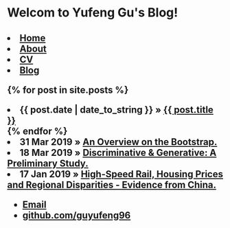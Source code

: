 # Welcom to Yufeng Gu's Blog!
<h2>
	<li><a href="/">Home</a></li>
		        	<li><a href="/about">About</a></li>
	        		<li><a href="/cv">CV</a></li>
	        		<li><a href="/blog">Blog</a></li>
<p>
{% for post in site.posts %}
	    <li><span>{{ post.date | date_to_string }}</span> » <a href="{{ post.url }}" title="{{ post.title }}">{{ post.title }}</a></li>
	  {% endfor %}
		<li>31 Mar 2019 » <a href="{{site.baseurl}}/homework/hw2.pdf">An Overview on the Bootstrap.</a><br/>
		<li>18 Mar 2019 » <a href="{{site.baseurl}}/homework/hw1.pdf">Discriminative & Generative: A Preliminary Study.</a><br/>
		<li>17 Jan 2019 » <a href="{{site.baseurl}}/article/High-Speed Rail, Housing Prices and Regional Disparities - Evidence from China.pdf">High-Speed Rail, Housing Prices and Regional Disparities - Evidence from China.</a>

<footer>
	    		<ul>
	        		<li><a href="mailto:guyf96@qq.com">Email</a></li>
	        		<li><a href="https://github.com/guyufeng96">github.com/guyufeng96</a></li>
				</ul>
			</footer>
